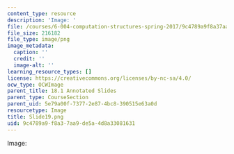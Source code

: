 ```yaml
---
content_type: resource
description: 'Image: '
file: /courses/6-004-computation-structures-spring-2017/9c4789a9f8a37aa9de5a4d8a33081631_Slide19.png
file_size: 216182
file_type: image/png
image_metadata:
  caption: ''
  credit: ''
  image-alt: ''
learning_resource_types: []
license: https://creativecommons.org/licenses/by-nc-sa/4.0/
ocw_type: OCWImage
parent_title: 18.1 Annotated Slides
parent_type: CourseSection
parent_uid: 5e79a00f-7377-2e87-4bc8-390515e63a0d
resourcetype: Image
title: Slide19.png
uid: 9c4789a9-f8a3-7aa9-de5a-4d8a33081631
---
```

Image: 